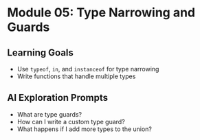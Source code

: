 # Module 05: Type Narrowing and Guards

## Learning Goals

- Use `typeof`, `in`, and `instanceof` for type narrowing
- Write functions that handle multiple types

## AI Exploration Prompts

- What are type guards?
- How can I write a custom type guard?
- What happens if I add more types to the union?
